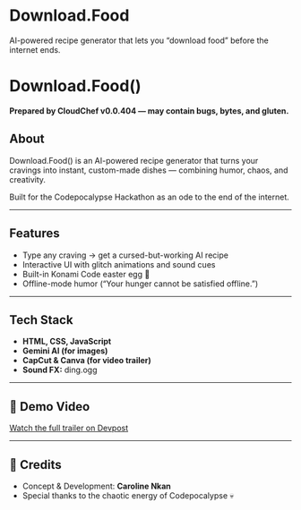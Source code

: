 # Download.Food
AI-powered recipe generator that lets you “download food” before the internet ends.
#  Download.Food()

**Prepared by CloudChef v0.0.404 — may contain bugs, bytes, and gluten.**

## About
Download.Food() is an AI-powered recipe generator that turns your cravings into instant, custom-made dishes — combining humor, chaos, and creativity.

Built for the Codepocalypse Hackathon as an ode to the end of the internet.

---

## Features
- Type any craving → get a cursed-but-working AI recipe  
- Interactive UI with glitch animations and sound cues  
- Built-in Konami Code easter egg 🍟  
- Offline-mode humor (“Your hunger cannot be satisfied offline.”)

---

## Tech Stack
- **HTML, CSS, JavaScript**  
- **Gemini AI (for images)**  
- **CapCut & Canva (for video trailer)**  
- **Sound FX:** ding.ogg  

---

## 🎥 Demo Video
[Watch the full trailer on Devpost](<your-Devpost-project-link>)

---

## 🧾 Credits
- Concept & Development: **Caroline Nkan**  
- Special thanks to the chaotic energy of Codepocalypse 💀  
